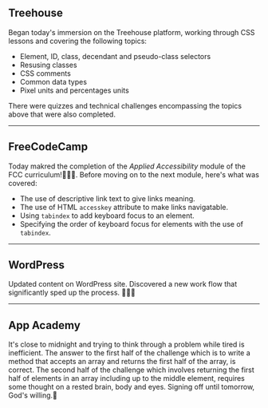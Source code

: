 ## Treehouse
Began today's immersion on the Treehouse platform, working through CSS lessons and covering the following topics:
* Element, ID, class, decendant and pseudo-class selectors
* Resusing classes
* CSS comments
* Common data types
* Pixel units and percentages units

There were quizzes and technical challenges encompassing the topics above that were also completed.
<hr>

## FreeCodeCamp
Today makred the completion of the _Applied Accessibility_ module of the FCC curriculum!:pray::raised_hands::muscle:. Before moving on to the next module, here's what was covered:
* The use of descriptive link text to give links meaning.
* The use of HTML `accesskey` attribute to make links navigatable.
* Using `tabindex` to add keyboard focus to an element.
* Specifying the order of keyboard focus for elements with the use of `tabindex`.
<hr>

## WordPress
Updated content on WordPress site. Discovered a new work flow that significantly sped up the process. :pray::raised_hands::blush:  
<hr>

## App Academy
It's close to midnight and trying to think through a problem while tired is inefficient. The answer to the first half of the challenge which is to write a method that accepts an array and returns the first half of the array, is correct.  The second half of the challenge which involves returning the first half of elements in an array including up to the middle element, requires some thought on a rested brain, body and eyes. 
Signing off until tomorrow, God's willing.:pray:
